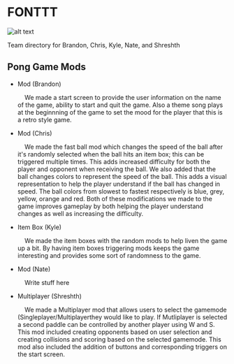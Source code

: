 # FONTTT
![alt text](https://github.com/TraXanh13/FONTTT/blob/main/fontt.jpg?raw=true)
<p>Team directory for Brandon, Chris, Kyle, Nate, and Shreshth </p>

## Pong Game Mods

<ul>
  <li>Mod (Brandon)</li>
    <p>&nbsp;&nbsp;&nbsp;&nbsp;We made a start screen to provide the user information on the name of the game, ability to start and quit the game. Also a theme song plays at the beginnning of the game to set the mood for the player that this is a retro style game.</p>
  <li>Mod (Chris)</li>
    <p>&nbsp;&nbsp;&nbsp;&nbsp;We made the fast ball mod which changes the speed of the ball after it's randomly selected when the ball hits an item box; this can be    triggered multiple times. This adds increased difficulty for both the player and opponent when receiving the ball. We also added that the ball changes colors to represent the speed of the ball. This adds a visual representation to help the player understand if the ball has changed in speed. The ball colors from slowest to fastest respectively is blue, grey, yellow, orange and red. Both of these modifications we made to the game improves gameplay by both helping the player understand changes as well as increasing the difficulty.</p>
  <li>Item Box (Kyle)</li>
    <p>&nbsp;&nbsp;&nbsp;&nbsp;We made the item boxes with the random mods to help liven the game up a bit. By having item boxes triggering mods keeps the game
      interesting and provides some sort of randomness to the game.</p>
  <li>Mod (Nate)</li>
    <p>&nbsp;&nbsp;&nbsp;&nbsp;Write stuff here</p>
  <li>Multiplayer (Shreshth)</li>
    <p>&nbsp;&nbsp;&nbsp;&nbsp;We made a Multiplayer mod that allows users to select the gamemode (Singleplayer/Multiplayerthey would like to play. If Mutliplayer is selected a second paddle can be controlled by another player using W and S. This mod included creating opponents based on user selection and creating collisions and scoring based on the selected gamemode. This mod also included the addition of buttons and corresponding triggers on the start screen. </p>
</ul>


